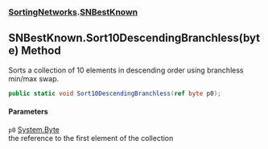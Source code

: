 ### [SortingNetworks](./SortingNetworks.md 'SortingNetworks').[SNBestKnown](./SortingNetworks-SNBestKnown.md 'SortingNetworks.SNBestKnown')
## SNBestKnown.Sort10DescendingBranchless(byte) Method
Sorts a collection of 10 elements in descending order using branchless min/max swap.  
```csharp
public static void Sort10DescendingBranchless(ref byte p0);
```
#### Parameters
<a name='SortingNetworks-SNBestKnown-Sort10DescendingBranchless(byte)-p0'></a>
`p0` [System.Byte](https://docs.microsoft.com/en-us/dotnet/api/System.Byte 'System.Byte')  
the reference to the first element of the collection  
  
